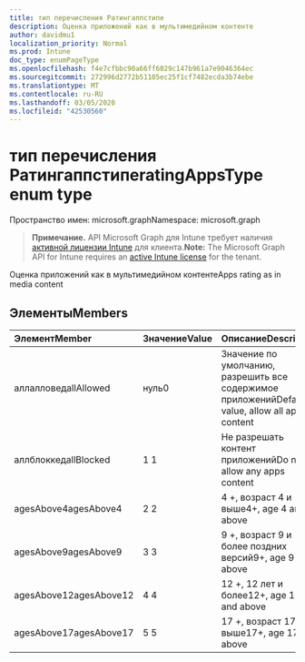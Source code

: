 ```yaml
---
title: тип перечисления Ратингаппстипе
description: Оценка приложений как в мультимедийном контенте
author: davidmu1
localization_priority: Normal
ms.prod: Intune
doc_type: enumPageType
ms.openlocfilehash: f4e7cfbbc90a66ff6029c147b961a7e9046364ec
ms.sourcegitcommit: 272996d2772b51105ec25f1cf7482ecda3b74ebe
ms.translationtype: MT
ms.contentlocale: ru-RU
ms.lasthandoff: 03/05/2020
ms.locfileid: "42530560"
---
```

# <a name="ratingappstype-enum-type"></a><span data-ttu-id="05be6-103">тип перечисления Ратингаппстипе</span><span class="sxs-lookup"><span data-stu-id="05be6-103">ratingAppsType enum type</span></span>

<span data-ttu-id="05be6-104">Пространство имен: microsoft.graph</span><span class="sxs-lookup"><span data-stu-id="05be6-104">Namespace: microsoft.graph</span></span>

> <span data-ttu-id="05be6-105">**Примечание.** API Microsoft Graph для Intune требует наличия [активной лицензии Intune](https://go.microsoft.com/fwlink/?linkid=839381) для клиента.</span><span class="sxs-lookup"><span data-stu-id="05be6-105">**Note:** The Microsoft Graph API for Intune requires an [active Intune license](https://go.microsoft.com/fwlink/?linkid=839381) for the tenant.</span></span>

<span data-ttu-id="05be6-106">Оценка приложений как в мультимедийном контенте</span><span class="sxs-lookup"><span data-stu-id="05be6-106">Apps rating as in media content</span></span>

## <a name="members"></a><span data-ttu-id="05be6-107">Элементы</span><span class="sxs-lookup"><span data-stu-id="05be6-107">Members</span></span>
|<span data-ttu-id="05be6-108">Элемент</span><span class="sxs-lookup"><span data-stu-id="05be6-108">Member</span></span>|<span data-ttu-id="05be6-109">Значение</span><span class="sxs-lookup"><span data-stu-id="05be6-109">Value</span></span>|<span data-ttu-id="05be6-110">Описание</span><span class="sxs-lookup"><span data-stu-id="05be6-110">Description</span></span>|
|:---|:---|:---|
|<span data-ttu-id="05be6-111">аллалловед</span><span class="sxs-lookup"><span data-stu-id="05be6-111">allAllowed</span></span>|<span data-ttu-id="05be6-112">нуль</span><span class="sxs-lookup"><span data-stu-id="05be6-112">0</span></span>|<span data-ttu-id="05be6-113">Значение по умолчанию, разрешить все содержимое приложений</span><span class="sxs-lookup"><span data-stu-id="05be6-113">Default value, allow all apps content</span></span>|
|<span data-ttu-id="05be6-114">аллблоккед</span><span class="sxs-lookup"><span data-stu-id="05be6-114">allBlocked</span></span>|<span data-ttu-id="05be6-115">1 </span><span class="sxs-lookup"><span data-stu-id="05be6-115">1</span></span>|<span data-ttu-id="05be6-116">Не разрешать контент приложений</span><span class="sxs-lookup"><span data-stu-id="05be6-116">Do not allow any apps content</span></span>|
|<span data-ttu-id="05be6-117">agesAbove4</span><span class="sxs-lookup"><span data-stu-id="05be6-117">agesAbove4</span></span>|<span data-ttu-id="05be6-118">2 </span><span class="sxs-lookup"><span data-stu-id="05be6-118">2</span></span>|<span data-ttu-id="05be6-119">4 +, возраст 4 и выше</span><span class="sxs-lookup"><span data-stu-id="05be6-119">4+, age 4 and above</span></span>|
|<span data-ttu-id="05be6-120">agesAbove9</span><span class="sxs-lookup"><span data-stu-id="05be6-120">agesAbove9</span></span>|<span data-ttu-id="05be6-121">3 </span><span class="sxs-lookup"><span data-stu-id="05be6-121">3</span></span>|<span data-ttu-id="05be6-122">9 +, возраст 9 и более поздних версий</span><span class="sxs-lookup"><span data-stu-id="05be6-122">9+, age 9 and above</span></span>|
|<span data-ttu-id="05be6-123">agesAbove12</span><span class="sxs-lookup"><span data-stu-id="05be6-123">agesAbove12</span></span>|<span data-ttu-id="05be6-124">4 </span><span class="sxs-lookup"><span data-stu-id="05be6-124">4</span></span>|<span data-ttu-id="05be6-125">12 +, 12 лет и более</span><span class="sxs-lookup"><span data-stu-id="05be6-125">12+, age 12 and above</span></span> |
|<span data-ttu-id="05be6-126">agesAbove17</span><span class="sxs-lookup"><span data-stu-id="05be6-126">agesAbove17</span></span>|<span data-ttu-id="05be6-127">5 </span><span class="sxs-lookup"><span data-stu-id="05be6-127">5</span></span>|<span data-ttu-id="05be6-128">17 +, возраст 17 и выше</span><span class="sxs-lookup"><span data-stu-id="05be6-128">17+, age 17 and above</span></span>|




